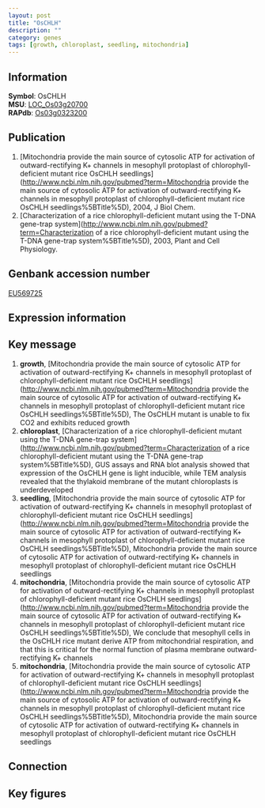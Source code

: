 ```yaml
---
layout: post
title: "OsCHLH"
description: ""
category: genes
tags: [growth, chloroplast, seedling, mitochondria]
---
```


## Information
__Symbol__: OsCHLH  
__MSU__: [LOC_Os03g20700](http://rice.plantbiology.msu.edu/cgi-bin/ORF_infopage.cgi?orf=LOC_Os03g20700)  
__RAPdb__: [Os03g0323200](http://rapdb.dna.affrc.go.jp/viewer/gbrowse_details/irgsp1?name=Os03g0323200)  

## Publication
1. [Mitochondria provide the main source of cytosolic ATP for activation of outward-rectifying K+ channels in mesophyll protoplast of chlorophyll-deficient mutant rice OsCHLH seedlings](http://www.ncbi.nlm.nih.gov/pubmed?term=Mitochondria provide the main source of cytosolic ATP for activation of outward-rectifying K+ channels in mesophyll protoplast of chlorophyll-deficient mutant rice OsCHLH seedlings%5BTitle%5D), 2004, J Biol Chem.
2. [Characterization of a rice chlorophyll-deficient mutant using the T-DNA gene-trap system](http://www.ncbi.nlm.nih.gov/pubmed?term=Characterization of a rice chlorophyll-deficient mutant using the T-DNA gene-trap system%5BTitle%5D), 2003, Plant and Cell Physiology.

## Genbank accession number
[EU569725](http://www.ncbi.nlm.nih.gov/nuccore/EU569725)  

## Expression information

## Key message
1. __growth__, [Mitochondria provide the main source of cytosolic ATP for activation of outward-rectifying K+ channels in mesophyll protoplast of chlorophyll-deficient mutant rice OsCHLH seedlings](http://www.ncbi.nlm.nih.gov/pubmed?term=Mitochondria provide the main source of cytosolic ATP for activation of outward-rectifying K+ channels in mesophyll protoplast of chlorophyll-deficient mutant rice OsCHLH seedlings%5BTitle%5D),  The OsCHLH mutant is unable to fix CO2 and exhibits reduced growth
2. __chloroplast__, [Characterization of a rice chlorophyll-deficient mutant using the T-DNA gene-trap system](http://www.ncbi.nlm.nih.gov/pubmed?term=Characterization of a rice chlorophyll-deficient mutant using the T-DNA gene-trap system%5BTitle%5D),  GUS assays and RNA blot analysis showed that expression of the OsCHLH gene is light inducible, while TEM analysis revealed that the thylakoid membrane of the mutant chloroplasts is underdeveloped
3. __seedling__, [Mitochondria provide the main source of cytosolic ATP for activation of outward-rectifying K+ channels in mesophyll protoplast of chlorophyll-deficient mutant rice OsCHLH seedlings](http://www.ncbi.nlm.nih.gov/pubmed?term=Mitochondria provide the main source of cytosolic ATP for activation of outward-rectifying K+ channels in mesophyll protoplast of chlorophyll-deficient mutant rice OsCHLH seedlings%5BTitle%5D), Mitochondria provide the main source of cytosolic ATP for activation of outward-rectifying K+ channels in mesophyll protoplast of chlorophyll-deficient mutant rice OsCHLH seedlings
4. __mitochondria__, [Mitochondria provide the main source of cytosolic ATP for activation of outward-rectifying K+ channels in mesophyll protoplast of chlorophyll-deficient mutant rice OsCHLH seedlings](http://www.ncbi.nlm.nih.gov/pubmed?term=Mitochondria provide the main source of cytosolic ATP for activation of outward-rectifying K+ channels in mesophyll protoplast of chlorophyll-deficient mutant rice OsCHLH seedlings%5BTitle%5D),  We conclude that mesophyll cells in the OsCHLH rice mutant derive ATP from mitochondrial respiration, and that this is critical for the normal function of plasma membrane outward-rectifying K+ channels
5. __mitochondria__, [Mitochondria provide the main source of cytosolic ATP for activation of outward-rectifying K+ channels in mesophyll protoplast of chlorophyll-deficient mutant rice OsCHLH seedlings](http://www.ncbi.nlm.nih.gov/pubmed?term=Mitochondria provide the main source of cytosolic ATP for activation of outward-rectifying K+ channels in mesophyll protoplast of chlorophyll-deficient mutant rice OsCHLH seedlings%5BTitle%5D), Mitochondria provide the main source of cytosolic ATP for activation of outward-rectifying K+ channels in mesophyll protoplast of chlorophyll-deficient mutant rice OsCHLH seedlings

## Connection

## Key figures


